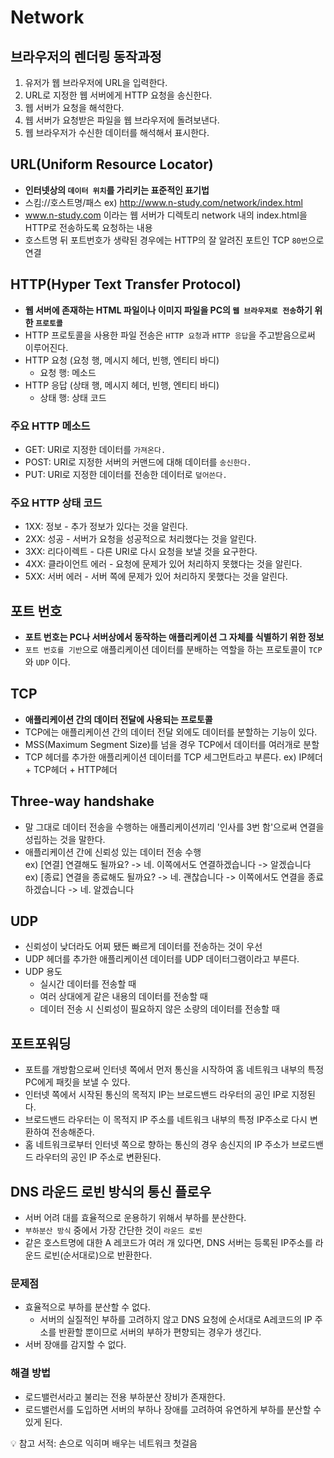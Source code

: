 # Network

## 브라우저의 렌더링 동작과정

1. 유저가 웹 브라우저에 URL을 입력한다. 
2. URL로 지정한 웹 서버에게 HTTP 요청을 송신한다. 
3. 웹 서버가 요청을 해석한다. 
4. 웹 서버가 요청받은 파일을 웹 브라우저에 돌려보낸다. 
5. 웹 브라우저가 수신한 데이터를 해석해서 표시한다.

## URL(Uniform Resource Locator)

- **인터넷상의 `데이터 위치`를 가리키는 표준적인 표기법**
- 스킴://호스트명/패스 ex) http://www.n-study.com/network/index.html
- www.n-study.com 이라는 웹 서버가 디렉토리 network 내의 index.html을 HTTP로 전송하도록 요청하는 내용
- 호스트명 뒤 포트번호가 생략된 경우에는 HTTP의 잘 알려진 포트인 TCP `80번`으로 연결

## HTTP(Hyper Text Transfer Protocol)

- **웹 서버에 존재하는 HTML 파일이나 이미지 파일을 PC의 `웹 브라우저로 전송`하기 위한 `프로토콜`**
- HTTP 프로토콜을 사용한 파일 전송은 `HTTP 요청`과 `HTTP 응답`을 주고받음으로써 이루어진다. 
- HTTP 요청 (요청 행, 메시지 헤더, 빈행, 엔티티 바디)
    - 요청 행: 메소드
- HTTP 응답 (상태 행, 메시지 헤더, 빈행, 엔티티 바디)
    - 상태 행: 상태 코드

### 주요 HTTP 메소드

 - GET: URI로 지정한 데이터를 `가져온다.` 
 - POST: URI로 지정한 서버의 커맨드에 대해 데이터를 `송신한다.` 
 - PUT: URI로 지정한 데이터를 전송한 데이터로 `덮어쓴다.` 

 ### 주요 HTTP 상태 코드

 - 1XX: 정보 - 추가 정보가 있다는 것을 알린다. 
 - 2XX: 성공 - 서버가 요청을 성공적으로 처리했다는 것을 알린다. 
 - 3XX: 리다이렉트 - 다른 URI로 다시 요청을 보낼 것을 요구한다. 
 - 4XX: 클라이언트 에러 - 요청에 문제가 있어 처리하지 못했다는 것을 알린다. 
 - 5XX: 서버 에러 - 서버 쪽에 문제가 있어 처리하지 못했다는 것을 알린다.

## 포트 번호
- **포트 번호는 PC나 서버상에서 동작하는 애플리케이션 그 자체를 식별하기 위한 정보**
- `포트 번호를 기반`으로 애플리케이션 데이터를 분배하는 역할을 하는 프로토콜이 `TCP`와 `UDP` 이다. 

 ## TCP

 - **애플리케이션 간의 데이터 전달에 사용되는 프로토콜**
 - TCP에는 애플리케이션 간의 데이터 전달 외에도 데이터를 분할하는 기능이 있다. 
 - MSS(Maximum Segment Size)를 넘을 경우 TCP에서 데이터를 여러개로 분할
 - TCP 헤더를 추가한 애플리케이션 데이터를 TCP 세그먼트라고 부른다. 
 ex) IP헤더 + TCP헤더 + HTTP헤더

 ## Three-way handshake

 - 말 그대로 데이터 전송을 수행하는 애플리케이션끼리 '인사를 3번 함'으로써 연결을 성립하는 것을 말한다. 
 - 애플리케이션 간에 신뢰성 있는 데이터 전송 수행<br>
 ex) [연결] 연결해도 될까요? -> 네. 이쪽에서도 연결하겠습니다 -> 알겠습니다<br> 
 ex) [종료] 연결을 종료해도 될까요? -> 네. 괜찮습니다 -> 이쪽에서도 연결을 종료하겠습니다 -> 네. 알겠습니다

## UDP

- 신뢰성이 낮더라도 어찌 됐든 빠르게 데이터를 전송하는 것이 우선
- UDP 헤더를 추가한 애플리케이션 데이터를 UDP 데이터그램이라고 부른다.
- UDP 용도
    - 실시간 데이터를 전송할 때 
    - 여러 상대에게 같은 내용의 데이터를 전송할 때 
    - 데이터 전송 시 신뢰성이 필요하지 않은 소량의 데이터를 전송할 때

## 포트포워딩

- 포트를 개방함으로써 인터넷 쪽에서 먼저 통신을 시작하여 홈 네트워크 내부의 특정 PC에게 패킷을 보낼 수 있다.
- 인터넷 쪽에서 시작된 통신의 목적지 IP는 브로드밴드 라우터의 공인 IP로 지정된다.
- 브로드밴드 라우터는 이 목적지 IP 주소를 네트워크 내부의 특정 IP주소로 다시 변환하여 전송해준다.
- 홈 네트워크로부터 인터넷 쪽으로 향하는 통신의 경우 송신지의 IP 주소가 브로드밴드 라우터의 공인 IP 주소로 변환된다.

## DNS 라운드 로빈 방식의 통신 플로우

- 서버 어려 대를 효율적으로 운용하기 위해서 부하를 분산한다. 
- `부하분산 방식` 중에서 가장 간단한 것이 `라운드 로빈`
- 같은 호스트명에 대한 A 레코드가 여러 개 있다면, DNS 서버는 등록된 IP주소를 라운드 로빈(순서대로)으로 반환한다. 

### 문제점

- 효율적으로 부하를 분산할 수 없다. 
    - 서버의 실질적인 부하를 고려하지 않고 DNS 요청에 순서대로 A레코드의 IP 주소를 반환할 뿐이므로 서버의 부하가 편향되는 경우가 생긴다. 
- 서버 장애를 감지할 수 없다. 

### 해결 방법
- 로드밸런서라고 불리는 전용 부하분산 장비가 존재한다. 
- 로드밸런서를 도입하면 서버의 부하나 장애를 고려하여 유연하게 부하를 분산할 수 있게 된다. 





 💡 참고 서적: 손으로 익히며 배우는 네트워크 첫걸음






